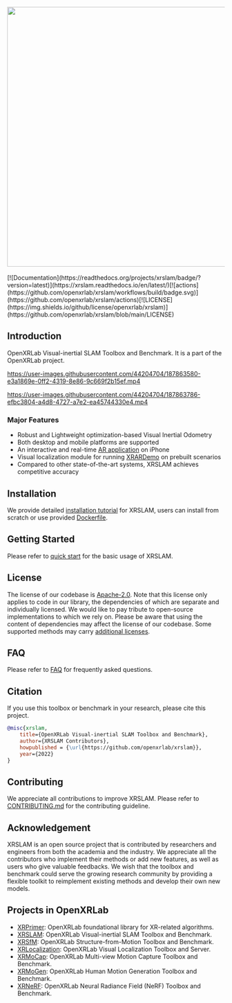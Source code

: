 <br/>

<div align="center">
    <img src="resources/XRSLAM.png" width="600"/>
</div>
<br/>

<div align="left">
<div align="left">
[![Documentation](https://readthedocs.org/projects/xrslam/badge/?version=latest)](https://xrslam.readthedocs.io/en/latest/)[![actions](https://github.com/openxrlab/xrslam/workflows/build/badge.svg)](https://github.com/openxrlab/xrslam/actions)[![LICENSE](https://img.shields.io/github/license/openxrlab/xrslam)](https://github.com/openxrlab/xrslam/blob/main/LICENSE)

</div>

## Introduction

OpenXRLab Visual-inertial SLAM Toolbox and Benchmark. It is a part of the OpenXRLab project.

https://user-images.githubusercontent.com/44204704/187863580-e3a1869e-0ff2-4319-8e86-9c669f2b15ef.mp4

https://user-images.githubusercontent.com/44204704/187863786-efbc3804-a4d8-4727-a7e2-ea45744330e4.mp4

### **Major Features**

* Robust and Lightweight optimization-based Visual Inertial Odometry
* Both desktop and mobile platforms are supported
* An interactive and real-time [AR application](docs/en/tutorials/app_intro.md) on iPhone
* Visual localization module for running [XRARDemo](https://user-images.githubusercontent.com/44204704/187864126-e9cd7a43-a773-487d-ad01-4cc2988f3b5a.mp4) on prebuilt scenarios
* Compared to other state-of-the-art systems, XRSLAM achieves competitive accuracy

## Installation

We provide detailed [installation tutorial](./docs/en/installation.md) for XRSLAM, users can install from scratch or use provided [Dockerfile](./Dockerfile).

## Getting Started

Please refer to [quick start](docs/en/get_started.md) for the basic usage of XRSLAM.

## License

The license of our codebase is [Apache-2.0](LICENSE). Note that this license only applies to code in our library, the dependencies of which are separate and individually licensed. We would like to pay tribute to open-source implementations to which we rely on. Please be aware that using the content of dependencies may affect the license of our codebase. Some supported methods may carry [additional licenses](docs/en/additional_licenses.md).

## FAQ

Please refer to [FAQ](./docs/en/faq.md) for frequently asked questions.

## Citation

If you use this toolbox or benchmark in your research, please cite this project.

```bibtex
@misc{xrslam,
    title={OpenXRLab Visual-inertial SLAM Toolbox and Benchmark},
    author={XRSLAM Contributors},
    howpublished = {\url{https://github.com/openxrlab/xrslam}},
    year={2022}
}
```

## Contributing

We appreciate all contributions to improve XRSLAM.
Please refer to [CONTRIBUTING.md](.github/CONTRIBUTING.md) for the contributing guideline.

## Acknowledgement

XRSLAM is an open source project that is contributed by researchers and
engineers from both the academia and the industry.
We appreciate all the contributors who implement their methods or add new features,
as well as users who give valuable feedbacks.
We wish that the toolbox and benchmark could serve the growing research community
by providing a flexible toolkit to reimplement existing methods and develop their
own new models.

## Projects in OpenXRLab

- [XRPrimer](https://github.com/openxrlab/xrprimer): OpenXRLab foundational library for XR-related algorithms.
- [XRSLAM](https://github.com/openxrlab/xrslam): OpenXRLab Visual-inertial SLAM Toolbox and Benchmark.
- [XRSfM](https://github.com/openxrlab/xrsfm): OpenXRLab Structure-from-Motion Toolbox and Benchmark.
- [XRLocalization](https://github.com/openxrlab/xrlocalization): OpenXRLab Visual Localization Toolbox and Server.
- [XRMoCap](https://github.com/openxrlab/xrmocap): OpenXRLab Multi-view Motion Capture Toolbox and Benchmark.
- [XRMoGen](https://github.com/openxrlab/xrmogen): OpenXRLab Human Motion Generation Toolbox and Benchmark.
- [XRNeRF](https://github.com/openxrlab/xrnerf): OpenXRLab Neural Radiance Field (NeRF) Toolbox and Benchmark.
